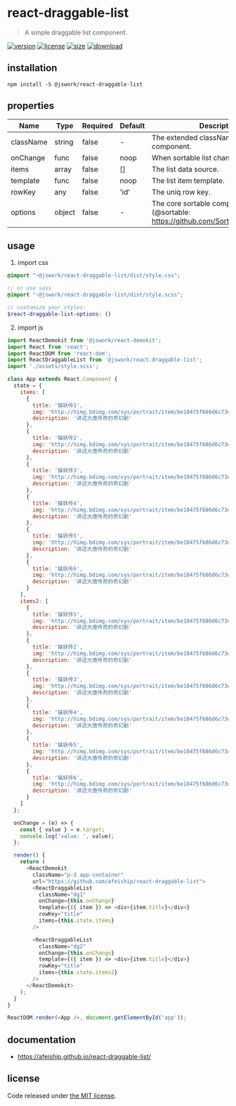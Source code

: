 # react-draggable-list
> A simple draggable list component.

[![version][version-image]][version-url]
[![license][license-image]][license-url]
[![size][size-image]][size-url]
[![download][download-image]][download-url]

## installation
```shell
npm install -S @jswork/react-draggable-list
```

## properties
| Name      | Type   | Required | Default | Description                                                                              |
| --------- | ------ | -------- | ------- | ---------------------------------------------------------------------------------------- |
| className | string | false    | -       | The extended className for component.                                                    |
| onChange  | func   | false    | noop    | When sortable list changed.                                                              |
| items     | array  | false    | []      | The list data source.                                                                    |
| template  | func   | false    | noop    | The list item template.                                                                  |
| rowKey    | any    | false    | 'id'    | The uniq row key.                                                                        |
| options   | object | false    | -       | The core sortable component options (@sortable: https://github.com/SortableJS/Sortable). |


## usage
1. import css
  ```scss
  @import "~@jswork/react-draggable-list/dist/style.css";

  // or use sass
  @import "~@jswork/react-draggable-list/dist/style.scss";

  // customize your styles:
  $react-draggable-list-options: ()
  ```
2. import js
  ```js
  import ReactDemokit from '@jswork/react-demokit';
  import React from 'react';
  import ReactDOM from 'react-dom';
  import ReactDraggableList from '@jswork/react-draggable-list';
  import './assets/style.scss';

  class App extends React.Component {
    state = {
      items: [
        {
          title: '猫妖传1',
          img: 'http://himg.bdimg.com/sys/portrait/item/be10475f686d6c73db00.jpg',
          description: '讲述大唐传奇的奇幻剧'
        },
        {
          title: '猫妖传2',
          img: 'http://himg.bdimg.com/sys/portrait/item/be10475f686d6c73db00.jpg',
          description: '讲述大唐传奇的奇幻剧'
        },
        {
          title: '猫妖传3',
          img: 'http://himg.bdimg.com/sys/portrait/item/be10475f686d6c73db00.jpg',
          description: '讲述大唐传奇的奇幻剧'
        },
        {
          title: '猫妖传4',
          img: 'http://himg.bdimg.com/sys/portrait/item/be10475f686d6c73db00.jpg',
          description: '讲述大唐传奇的奇幻剧'
        },
        {
          title: '猫妖传5',
          img: 'http://himg.bdimg.com/sys/portrait/item/be10475f686d6c73db00.jpg',
          description: '讲述大唐传奇的奇幻剧'
        },
        {
          title: '猫妖传6',
          img: 'http://himg.bdimg.com/sys/portrait/item/be10475f686d6c73db00.jpg',
          description: '讲述大唐传奇的奇幻剧'
        }
      ],
      items2: [
        {
          title: '猫妖传1',
          img: 'http://himg.bdimg.com/sys/portrait/item/be10475f686d6c73db00.jpg',
          description: '讲述大唐传奇的奇幻剧'
        },
        {
          title: '猫妖传2',
          img: 'http://himg.bdimg.com/sys/portrait/item/be10475f686d6c73db00.jpg',
          description: '讲述大唐传奇的奇幻剧'
        },
        {
          title: '猫妖传3',
          img: 'http://himg.bdimg.com/sys/portrait/item/be10475f686d6c73db00.jpg',
          description: '讲述大唐传奇的奇幻剧'
        },
        {
          title: '猫妖传4',
          img: 'http://himg.bdimg.com/sys/portrait/item/be10475f686d6c73db00.jpg',
          description: '讲述大唐传奇的奇幻剧'
        },
        {
          title: '猫妖传5',
          img: 'http://himg.bdimg.com/sys/portrait/item/be10475f686d6c73db00.jpg',
          description: '讲述大唐传奇的奇幻剧'
        },
        {
          title: '猫妖传6',
          img: 'http://himg.bdimg.com/sys/portrait/item/be10475f686d6c73db00.jpg',
          description: '讲述大唐传奇的奇幻剧'
        }
      ]
    };

    onChange = (e) => {
      const { value } = e.target;
      console.log('value: ', value);
    };

    render() {
      return (
        <ReactDemokit
          className="p-3 app-container"
          url="https://github.com/afeiship/react-draggable-list">
          <ReactDraggableList
            className="dg1"
            onChange={this.onChange}
            template={({ item }) => <div>{item.title}</div>}
            rowKey="title"
            items={this.state.items}
          />

          <ReactDraggableList
            className="dg2"
            onChange={this.onChange}
            template={({ item }) => <div>{item.title}</div>}
            rowKey="title"
            items={this.state.items2}
          />
        </ReactDemokit>
      );
    }
  }

  ReactDOM.render(<App />, document.getElementById('app'));

  ```

## documentation
- https://afeiship.github.io/react-draggable-list/


## license
Code released under [the MIT license](https://github.com/afeiship/react-draggable-list/blob/master/LICENSE.txt).

[version-image]: https://img.shields.io/npm/v/@jswork/react-draggable-list
[version-url]: https://npmjs.org/package/@jswork/react-draggable-list

[license-image]: https://img.shields.io/npm/l/@jswork/react-draggable-list
[license-url]: https://github.com/afeiship/react-draggable-list/blob/master/LICENSE.txt

[size-image]: https://img.shields.io/bundlephobia/minzip/@jswork/react-draggable-list
[size-url]: https://github.com/afeiship/react-draggable-list/blob/master/dist/react-draggable-list.min.js

[download-image]: https://img.shields.io/npm/dm/@jswork/react-draggable-list
[download-url]: https://www.npmjs.com/package/@jswork/react-draggable-list
